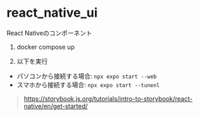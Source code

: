 # react_native_ui

React Nativeのコンポーネント


1. docker compose up

2. 以下を実行
- パソコンから接続する場合: ```npx expo start --web```
- スマホから接続する場合:  ```npx expo start --tunenl```

> https://storybook.js.org/tutorials/intro-to-storybook/react-native/en/get-started/
